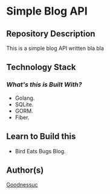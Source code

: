 # Simple Blog API

## Repository Description

This is a simple blog API written bla bla

## Technology Stack

### _What's this is Built With?_

- Golang.
- SQLite.
- GORM.
- Fiber.

## Learn to Build this

- Bird Eats Bugs Blog.

## Author(s)

[Goodnessuc](https://twitter.com/goodylili)

